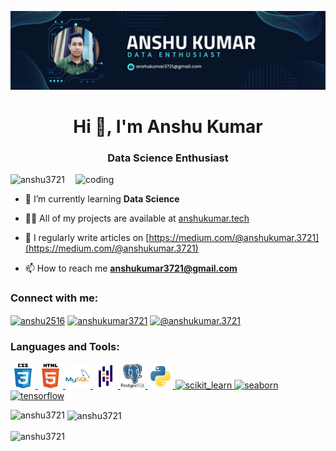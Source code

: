 ![logo](https://github.com/Anshu3721/Anshu3721/blob/main/banner1.jpg)
<!-- <img align="center" width="1100" height="500" src="https://github.com/Anshu3721/Anshu3721/blob/main/banner1.jpg"> -->
<h1 align="center">Hi 👋, I'm Anshu Kumar</h1>
<h3 align="center">Data Science Enthusiast</h3>
<img align="right" alt="coding" width="400px" src="https://media4.giphy.com/media/qgQUggAC3Pfv687qPC/giphy.gif?cid=6c09b95275ce6a0cf61fd64640b5636e746addc7b756785c&ep=v1_internal_gifs_gifId&rid=giphy.gif&ct=g">
<p align="left"> <img src="https://komarev.com/ghpvc/?username=anshu3721&label=Profile%20views&color=0e75b6&style=flat" alt="anshu3721" /> </p>

- 🌱 I’m currently learning **Data Science**

- 👨‍💻 All of my projects are available at [anshukumar.tech](https://anshukumar.tech/)

- 📝 I regularly write articles on [https://medium.com/@anshukumar.3721](https://medium.com/@anshukumar.3721)

- 📫 How to reach me **anshukumar3721@gmail.com**

<h3 align="left">Connect with me:</h3>
<p align="left">
<a href="https://twitter.com/anshu2516" target="blank"><img align="center" src="https://raw.githubusercontent.com/rahuldkjain/github-profile-readme-generator/master/src/images/icons/Social/twitter.svg" alt="anshu2516" height="30" width="40" /></a>
<a href="https://linkedin.com/in/anshukumar3721" target="blank"><img align="center" src="https://raw.githubusercontent.com/rahuldkjain/github-profile-readme-generator/master/src/images/icons/Social/linked-in-alt.svg" alt="anshukumar3721" height="30" width="40" /></a>
<a href="https://medium.com/@anshukumar.3721" target="blank"><img align="center" src="https://raw.githubusercontent.com/rahuldkjain/github-profile-readme-generator/master/src/images/icons/Social/medium.svg" alt="@anshukumar.3721" height="30" width="40" /></a>
</p>

<h3 align="left">Languages and Tools:</h3>
<p align="left"> <a href="https://www.w3schools.com/css/" target="_blank" rel="noreferrer"> <img src="https://raw.githubusercontent.com/devicons/devicon/master/icons/css3/css3-original-wordmark.svg" alt="css3" width="40" height="40"/> </a> <a href="https://www.w3.org/html/" target="_blank" rel="noreferrer"> <img src="https://raw.githubusercontent.com/devicons/devicon/master/icons/html5/html5-original-wordmark.svg" alt="html5" width="40" height="40"/> </a> <a href="https://www.mysql.com/" target="_blank" rel="noreferrer"> <img src="https://raw.githubusercontent.com/devicons/devicon/master/icons/mysql/mysql-original-wordmark.svg" alt="mysql" width="40" height="40"/> </a> <a href="https://pandas.pydata.org/" target="_blank" rel="noreferrer"> <img src="https://raw.githubusercontent.com/devicons/devicon/2ae2a900d2f041da66e950e4d48052658d850630/icons/pandas/pandas-original.svg" alt="pandas" width="40" height="40"/> </a> <a href="https://www.postgresql.org" target="_blank" rel="noreferrer"> <img src="https://raw.githubusercontent.com/devicons/devicon/master/icons/postgresql/postgresql-original-wordmark.svg" alt="postgresql" width="40" height="40"/> </a> <a href="https://www.python.org" target="_blank" rel="noreferrer"> <img src="https://raw.githubusercontent.com/devicons/devicon/master/icons/python/python-original.svg" alt="python" width="40" height="40"/> </a> <a href="https://scikit-learn.org/" target="_blank" rel="noreferrer"> <img src="https://upload.wikimedia.org/wikipedia/commons/0/05/Scikit_learn_logo_small.svg" alt="scikit_learn" width="40" height="40"/> </a> <a href="https://seaborn.pydata.org/" target="_blank" rel="noreferrer"> <img src="https://seaborn.pydata.org/_images/logo-mark-lightbg.svg" alt="seaborn" width="40" height="40"/> </a> <a href="https://www.tensorflow.org" target="_blank" rel="noreferrer"> <img src="https://www.vectorlogo.zone/logos/tensorflow/tensorflow-icon.svg" alt="tensorflow" width="40" height="40"/> </a> </p>

<p><img align="left" src="https://github-readme-stats.vercel.app/api/top-langs?username=anshu3721&show_icons=true&locale=en&layout=compact" alt="anshu3721" /></p>

<p>&nbsp;<img align="center" src="https://github-readme-stats.vercel.app/api?username=anshu3721&show_icons=true&locale=en" alt="anshu3721" /></p>

<p><img align="center" src="https://github-readme-streak-stats.herokuapp.com/?user=anshu3721&" alt="anshu3721" /></p>
